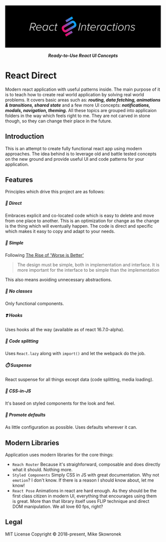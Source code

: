 <p align="center"><img src="https://github.com/coderitual/react-direct/blob/master/media/logo.png"></p>
<p align="center"><em><strong>Ready-to-Use React UI Concepts</strong></em></p>

# React Direct
Modern react application with useful patterns inside. The main purpose of it is to teach how to create real world application by solving real world problems. It covers basic areas such as: __*routing, data fetching, animations & transitions, shared state*__ and a few more UI concepts: __*notifications, modals, navigation, theming.*__ All these topics are grouped into applicaion folders in the way which feels right to me. They are not carved in stone though, so they can change their place in the future.

## Introduction
This is an attempt to create fully functional react app using modern approaches. The idea behind is to leverage old and battle tested concepts on the new ground and provide useful UI and code patterns for your application.

## Features
Principles which drive this project are as follows:

##### 🎯 *Direct*
Embraces explicit and co-located code which is easy to delete and move from one place to another. This is an optimization for change as the change is the thing which will eventually happen. The code is direct and specific which makes it easy to copy and adapt to your needs.
##### 🍏 *Simple*
Following [The Rise of 'Worse is Better'](https://www.jwz.org/doc/worse-is-better.html)
> The design must be simple, both in implementation and interface. It is more important for the interface to be simple than the implementation

This also means avoiding unnecessary abstractions. 
##### 🍆 *No classes*
Only functional components.
##### ❣️ *Hooks*
Uses hooks all the way (available as of react 16.7.0-alpha).
##### 🖖 *Code splitting*
Uses `React.lazy` along with `import()` and let the webpack do the job.
##### ⏱️ *Suspense*
React suspense for all things except data (code splitting, media loading).
##### 👗 *CSS-in-JS*
It's based on styled components for the look and feel.
##### 🤷 *Promote defaults*
As little configuration as possible. Uses defaults wherever it can.

## Modern Libraries

Application uses modern libraries for the core things:
- `Reach Router` Because it's straighforward, composable and does directly what it should. Nothing more.
- `Styled Components` Simply CSS in JS with great documentation. Why not `emotion`? I don't know. If there is a reason I should know about, let me know!
- `React Pose` Animations in react are hard enough. As they should be the first class citizen in modern UI, everything that encourages using them is great. More than that library itself uses FLIP technique and direct DOM manipulation. We all love 60 fps, right?

## Legal
MIT License Copyright © 2018-present, Mike Skowronek 
